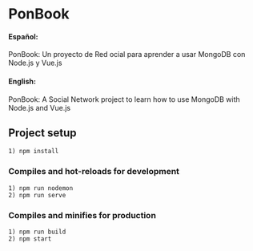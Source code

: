 # PonBook

#### Español:

PonBook: Un proyecto de Red ocial para aprender a usar MongoDB con Node.js y Vue.js

#### English:

PonBook: A Social Network project to learn how to use MongoDB with Node.js and Vue.js

## Project setup
```
1) npm install
```

### Compiles and hot-reloads for development
```
1) npm run nodemon
2) npm run serve
```

### Compiles and minifies for production
```
1) npm run build
2) npm start
```
